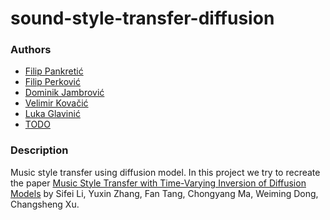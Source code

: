 # sound-style-transfer-diffusion

### Authors

- [Filip Pankretić](https://github.com/fpankretic)
- [Filip Perković](https://github.com/filip-perkovic)
- [Dominik Jambrović](https://github.com/DomJamb)
- [Velimir Kovačić](https://github.com/velimirkovacic)
- [Luka Glavinić](https://github.com/LukaGlavinic)
- [TODO](www.example.com)

### Description

Music style transfer using diffusion model.
In this project we try to recreate the paper
[Music Style Transfer with Time-Varying Inversion of Diffusion Models](https://lsfhuihuiff.github.io/MusicTI/) by
Sifei Li, Yuxin Zhang, Fan Tang, Chongyang Ma, Weiming Dong, Changsheng Xu.